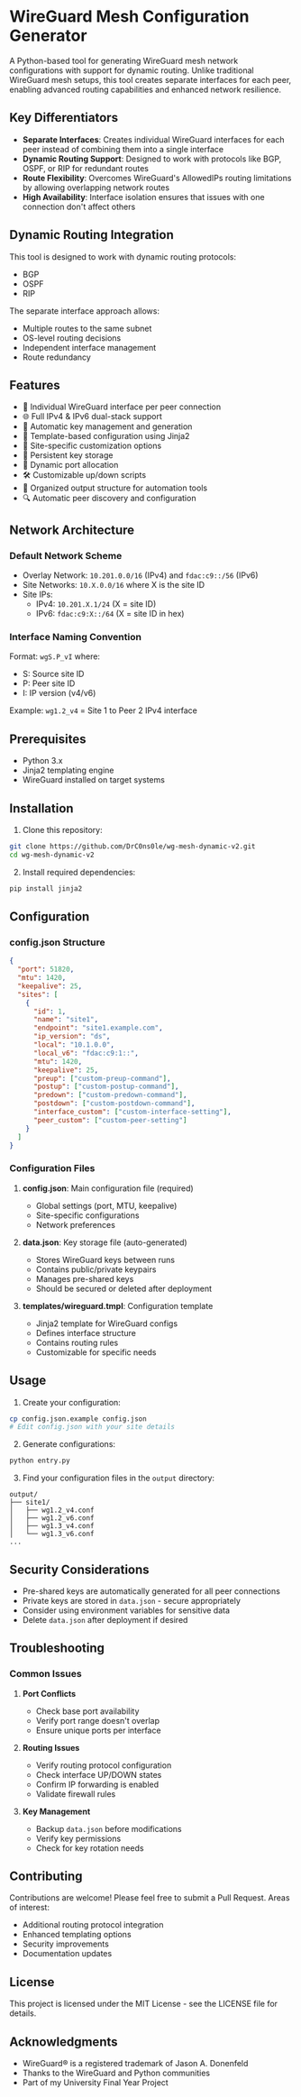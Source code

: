 # WireGuard Mesh Configuration Generator

A Python-based tool for generating WireGuard mesh network configurations with support for dynamic routing. Unlike traditional WireGuard mesh setups, this tool creates separate interfaces for each peer, enabling advanced routing capabilities and enhanced network resilience.

## Key Differentiators

- **Separate Interfaces**: Creates individual WireGuard interfaces for each peer instead of combining them into a single interface
- **Dynamic Routing Support**: Designed to work with protocols like BGP, OSPF, or RIP for redundant routes
- **Route Flexibility**: Overcomes WireGuard's AllowedIPs routing limitations by allowing overlapping network routes
- **High Availability**: Interface isolation ensures that issues with one connection don't affect others

## Dynamic Routing Integration

This tool is designed to work with dynamic routing protocols:

- BGP
- OSPF
- RIP

The separate interface approach allows:

- Multiple routes to the same subnet
- OS-level routing decisions
- Independent interface management
- Route redundancy

## Features

- 🔀 Individual WireGuard interface per peer connection
- 🌐 Full IPv4 & IPv6 dual-stack support
- 🔑 Automatic key management and generation
- 📝 Template-based configuration using Jinja2
- 🎯 Site-specific customization options
- 🔄 Persistent key storage
- 🚦 Dynamic port allocation
- 🛠️ Customizable up/down scripts
- 📁 Organized output structure for automation tools
- 🔍 Automatic peer discovery and configuration

## Network Architecture

### Default Network Scheme

- Overlay Network: `10.201.0.0/16` (IPv4) and `fdac:c9::/56` (IPv6)
- Site Networks: `10.X.0.0/16` where X is the site ID
- Site IPs:
  - IPv4: `10.201.X.1/24` (X = site ID)
  - IPv6: `fdac:c9:X::/64` (X = site ID in hex)

### Interface Naming Convention

Format: `wgS.P_vI` where:

- S: Source site ID
- P: Peer site ID
- I: IP version (v4/v6)

Example: `wg1.2_v4` = Site 1 to Peer 2 IPv4 interface

## Prerequisites

- Python 3.x
- Jinja2 templating engine
- WireGuard installed on target systems

## Installation

1. Clone this repository:

```bash
git clone https://github.com/DrC0ns0le/wg-mesh-dynamic-v2.git
cd wg-mesh-dynamic-v2
```

2. Install required dependencies:

```bash
pip install jinja2
```

## Configuration

### config.json Structure

```json
{
  "port": 51820,
  "mtu": 1420,
  "keepalive": 25,
  "sites": [
    {
      "id": 1,
      "name": "site1",
      "endpoint": "site1.example.com",
      "ip_version": "ds",
      "local": "10.1.0.0",
      "local_v6": "fdac:c9:1::",
      "mtu": 1420,
      "keepalive": 25,
      "preup": ["custom-preup-command"],
      "postup": ["custom-postup-command"],
      "predown": ["custom-predown-command"],
      "postdown": ["custom-postdown-command"],
      "interface_custom": ["custom-interface-setting"],
      "peer_custom": ["custom-peer-setting"]
    }
  ]
}
```

### Configuration Files

1. **config.json**: Main configuration file (required)
   - Global settings (port, MTU, keepalive)
   - Site-specific configurations
   - Network preferences
2. **data.json**: Key storage file (auto-generated)

   - Stores WireGuard keys between runs
   - Contains public/private keypairs
   - Manages pre-shared keys
   - Should be secured or deleted after deployment

3. **templates/wireguard.tmpl**: Configuration template
   - Jinja2 template for WireGuard configs
   - Defines interface structure
   - Contains routing rules
   - Customizable for specific needs

## Usage

1. Create your configuration:

```bash
cp config.json.example config.json
# Edit config.json with your site details
```

2. Generate configurations:

```bash
python entry.py
```

3. Find your configuration files in the `output` directory:

```
output/
├── site1/
│   ├── wg1.2_v4.conf
│   ├── wg1.2_v6.conf
│   ├── wg1.3_v4.conf
│   └── wg1.3_v6.conf
...
```

## Security Considerations

- Pre-shared keys are automatically generated for all peer connections
- Private keys are stored in `data.json` - secure appropriately
- Consider using environment variables for sensitive data
- Delete `data.json` after deployment if desired

## Troubleshooting

### Common Issues

1. **Port Conflicts**

   - Check base port availability
   - Verify port range doesn't overlap
   - Ensure unique ports per interface

2. **Routing Issues**

   - Verify routing protocol configuration
   - Check interface UP/DOWN states
   - Confirm IP forwarding is enabled
   - Validate firewall rules

3. **Key Management**
   - Backup `data.json` before modifications
   - Verify key permissions
   - Check for key rotation needs

## Contributing

Contributions are welcome! Please feel free to submit a Pull Request. Areas of interest:

- Additional routing protocol integration
- Enhanced templating options
- Security improvements
- Documentation updates

## License

This project is licensed under the MIT License - see the LICENSE file for details.

## Acknowledgments

- WireGuard® is a registered trademark of Jason A. Donenfeld
- Thanks to the WireGuard and Python communities
- Part of my University Final Year Project
